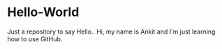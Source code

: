 # Hello-World
Just a repository to say Hello..
Hi, my name is Ankit and I'm just learning how to use GitHub.
